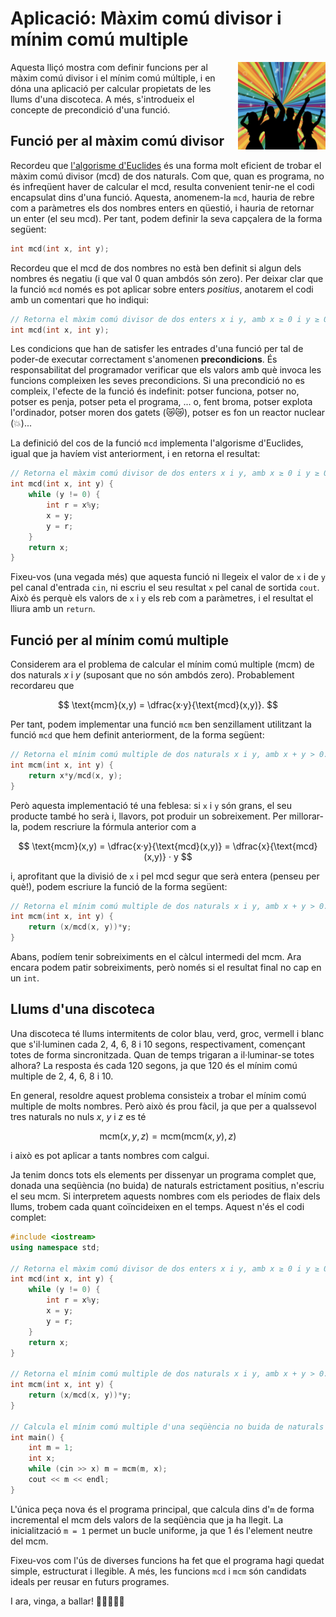 
# Aplicació: Màxim comú divisor i mínim comú multiple

<img src='./disco.png' style='height: 10em; float: right; margin: 0 0 1em 1em;'/>

Aquesta lliçó mostra com definir funcions per al màxim comú divisor i el mínim
comú múltiple, i en dóna una aplicació per calcular propietats de les llums
d'una discoteca. A més, s'introdueix el concepte de precondició
d'una funció.


## Funció per al màxim comú divisor

Recordeu que [l'algorisme d'Euclides](/ip/intro/maxim-comu-divisor.html) és
una forma molt eficient de trobar el màxim comú divisor (mcd) de dos naturals.
Com que, quan es programa, no és infreqüent haver de calcular el mcd,
resulta convenient tenir-ne el codi encapsulat dins d'una funció.
Aquesta, anomenem-la `mcd`, hauria de rebre com a paràmetres
els dos nombres enters en qüestió, i hauria de retornar un enter (el seu mcd).
Per tant, podem definir la seva capçalera de la forma següent:

```c++
int mcd(int x, int y);
```

Recordeu que el mcd de dos nombres no està ben definit si algun dels nombres és
negatiu (i que val 0 quan ambdós són zero). Per deixar clar que la funció
`mcd` només es pot aplicar sobre enters *positius*, anotarem el codi amb un
comentari que ho indiqui:

```c++
// Retorna el màxim comú divisor de dos enters x i y, amb x ≥ 0 i y ≥ 0.
int mcd(int x, int y);
```

Les condicions que han de satisfer les entrades d'una funció per tal de
poder-de executar correctament s'anomenen **precondicions**.
És responsabilitat del
programador verificar que els valors amb què invoca les funcions
compleixen les seves precondicions. Si una precondició no es compleix,
l'efecte de la funció és indefinit: potser funciona, potser no, potser es
penja, potser peta el programa, ... o, fent broma,
potser explota l'ordinador, potser moren dos gatets
(😿😿️), potser es fon un reactor nuclear (💥)...

La definició del cos de la funció `mcd` implementa l'algorisme d'Euclides,
igual que ja havíem vist anteriorment, i en retorna el resultat:

```c++
// Retorna el màxim comú divisor de dos enters x i y, amb x ≥ 0 i y ≥ 0.
int mcd(int x, int y) {
    while (y != 0) {
        int r = x%y;
        x = y;
        y = r;
    }
    return x;
}
```

Fixeu-vos (una vegada més) que aquesta funció ni llegeix el valor de `x` i de
`y` pel canal d'entrada `cin`, ni escriu el seu resultat `x` pel canal de sortida `cout`.
Això és perquè els valors de `x` i `y` els reb com a paràmetres,
i el resultat el lliura amb un `return`.



## Funció per al mínim comú multiple

Considerem ara el problema de calcular el mínim comú multiple (mcm) de dos
naturals $x$ i $y$ (suposant que no són ambdós zero).
Probablement recordareu que

$$
    \text{mcm}(x,y) = \dfrac{x·y}{\text{mcd}(x,y)}.
$$

Per tant, podem implementar una funció `mcm` ben senzillament
utilitzant la funció `mcd` que hem definit anteriorment, de la forma següent:

```c++
// Retorna el mínim comú multiple de dos naturals x i y, amb x + y > 0.
int mcm(int x, int y) {
    return x*y/mcd(x, y);
}
```

Però aquesta implementació té una feblesa: si `x` i `y` són grans, el seu producte
també ho serà i, llavors, pot produir un sobreixement.
Per millorar-la, podem rescriure la fórmula anterior com a

$$
    \text{mcm}(x,y) = \dfrac{x·y}{\text{mcd}(x,y)} = \dfrac{x}{\text{mcd}(x,y)} · y
$$

i, aprofitant que la divisió de `x` i pel mcd segur que serà
entera (penseu per què!), podem escriure la funció de la forma següent:

```c++
// Retorna el mínim comú multiple de dos naturals x i y, amb x + y > 0.
int mcm(int x, int y) {
    return (x/mcd(x, y))*y;
}
```

Abans, podíem tenir sobreiximents en el càlcul intermedi del mcm.
Ara encara podem patir sobreiximents,
però només si el resultat final no cap en un `int`.


## Llums d'una discoteca

Una discoteca té llums intermitents de color blau, verd, groc, vermell i blanc
que s'il·luminen cada 2, 4, 6, 8 i 10 segons, respectivament,
començant totes de forma sincronitzada.
Quan de temps trigaran a il·luminar-se totes alhora?
La resposta és cada 120 segons,
ja que 120 és el mínim comú multiple de 2, 4, 6, 8 i 10.

En general, resoldre aquest problema consisteix a trobar el mínim comú multiple
de molts nombres.
Però això és prou fàcil,
ja que per a qualssevol tres naturals no nuls $x$, $y$ i $z$ es té

$$
    \text{mcm}(x, y, z) = \text{mcm}(\text{mcm}(x, y), z)
$$

i això es pot aplicar a tants nombres com calgui.

Ja tenim doncs tots els elements per dissenyar un programa complet que, donada
una seqüència (no buida) de naturals estrictament positius,
n'escriu el seu mcm. Si interpretem aquests
nombres com els periodes de flaix dels llums, trobem cada quant coïncideixen en
el temps. Aquest n'és el codi complet:

```c++
#include <iostream>
using namespace std;

// Retorna el màxim comú divisor de dos enters x i y, amb x ≥ 0 i y ≥ 0.
int mcd(int x, int y) {
    while (y != 0) {
        int r = x%y;
        x = y;
        y = r;
    }
    return x;
}

// Retorna el mínim comú multiple de dos naturals x i y, amb x + y > 0.
int mcm(int x, int y) {
    return (x/mcd(x, y))*y;
}

// Calcula el mínim comú multiple d'una seqüència no buida de naturals > 0.
int main() {
    int m = 1;
    int x;
    while (cin >> x) m = mcm(m, x);
    cout << m << endl;
}
```

L'única peça nova és el programa principal, que calcula dins d'`m`
de forma incremental el mcm dels valors de la seqüència que ja ha llegit.
La inicialització `m = 1` permet un bucle uniforme, ja que 1
és l'element neutre del mcm.

Fixeu-vos com l'ús de diverses funcions ha fet que el programa
hagi quedat simple, estructurat i llegible. A més, les funcions
`mcd` i `mcm` són candidats ideals per reusar en futurs programes.

I ara, vinga, a ballar! 💃🕺💃🕺💃



<Autors autors="jpetit roura"/>

